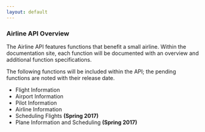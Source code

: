 ```yaml
---
layout: default
---
```

### **Airline API Overview**
The Airline API features functions that benefit a small airline. Within the documentation site, each function will be documented with an overview and additional function specifications.  

The following functions will be included within the API; the pending functions are noted with their release date. 

- Flight Information  
- Airport Information  
- Pilot Information  
- Airline Information  
- Scheduling Flights  **(Spring 2017)**  
- Plane Information and Scheduling **(Spring 2017)**
